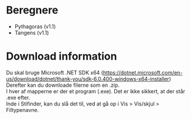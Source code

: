 # Beregnere
- Pythagoras (v1.1)
- Tangens (v1.1)

# Download information
Du skal bruge Microsoft .NET SDK x64 (https://dotnet.microsoft.com/en-us/download/dotnet/thank-you/sdk-6.0.400-windows-x64-installer)  
Derefter kan du downloade filerne som en .zip.  
I hver af mapperne er der et program (.exe). Det er ikke sikkert, at der står .exe efter.  
Inde i Stifinder, kan du slå det til, ved at gå op i Vis > Vis/skjul > Filtypenavne.
